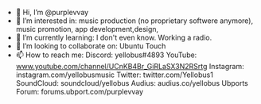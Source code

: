 - 👋 Hi, I’m @purplevvay
- 👀 I’m interested in: music production (no proprietary softwere anymore), music promotion, app development,design, 
- 🌱 I’m currently learning: I don't even know. Working a radio.
- 💞️ I’m looking to collaborate on: Ubuntu Touch
- 📫 How to reach me:
Discord: yellobus#4893
YouTube: www.youtube.com/channel/UCnKB4Br_GiRLaSX3N2RSrtg
Instagram: instagram.com/yellobusmusic
Twitter: twitter.com/Yellobus1
SoundCloud: soundcloud/yellobus
Audius: audius.co/yellobus
Ubports Forum: forums.ubport.com/purplevvay

<!---
purplevvay/purplevvay is a ✨ special ✨ repository because its `README.md` (this file) appears on your GitHub profile.
You can click the Preview link to take a look at your changes.
--->
